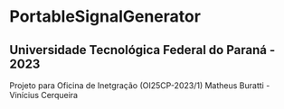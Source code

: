 # PortableSignalGenerator
## Universidade Tecnológica Federal do Paraná - 2023
Projeto para Oficina de Inetgração (OI25CP-2023/1)
Matheus Buratti - Vinícius Cerqueira
